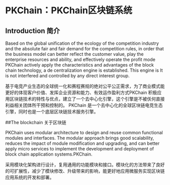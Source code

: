 # PKChain：PKChain区块链系统

## Introduction 简介
Based on the global unification of the ecology of the competition industry and the absolute fair and fair demand for the competition rules, in order that the business model can better reflect the customer value, play the enterprise resources and ability, and effectively operate the profit mode PKChain actively apply the characteristics and advantages of the block chain technology, a de centralization engine is established. This engine is It is not interfered and controlled by any direct interest group.

基于电竞产业生态的全球统一化和赛程赛规的绝对公平公正需求，为了商业模式能更好的体现客户价值、发挥企业资源和能力、有效运作盈利方式PKChain 积极应用区块链技术的特性与优点，建立了一个去中心化引擎，这个引擎是不被仸何直接利益相关团体所干预和控制的。 
PKChain 是一个去中心化的全球区块链电竞生态引擎，同时也是一个底层区块链技术服务引擎。

##The blockchain 关于区块链

PKChain uses modular architecture to design and reuse common functional modules and interfaces. The modular approach brings good scalability, reduces the impact of module modification and upgrading, and can better apply micro services to implement the development and deployment of block chain application systems.PKChain.

采用模块化架构进行设计，复用通用的功能模块和接口。模块化的方法带来了良好的可扩展性，减少了模块修改、升级带来的影响，能更好地应用微服务实现区块链应用系统的开发和部署。
